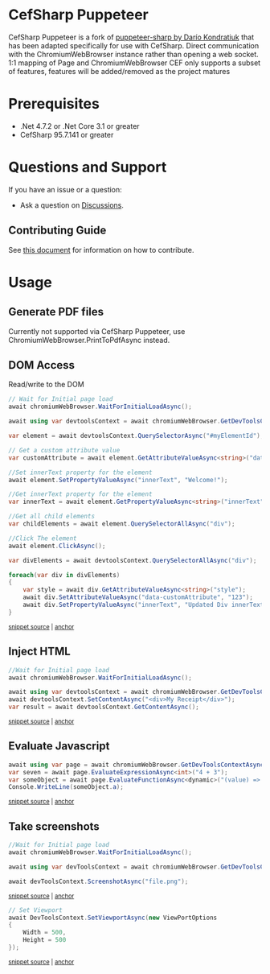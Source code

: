 # CefSharp Puppeteer

CefSharp Puppeteer is a fork of [puppeteer-sharp by Darío Kondratiuk](https://github.com/hardkoded/puppeteer-sharp) that has been adapted specifically for use with CefSharp.
Direct communication with the ChromiumWebBrowser instance rather than opening a web socket.
1:1 mapping of Page and ChromiumWebBrowser
CEF only supports a subset of features, features will be added/removed as the project matures

# Prerequisites

 * .Net 4.7.2 or .Net Core 3.1 or greater
 * CefSharp 95.7.141 or greater

# Questions and Support

If you have an issue or a question:

* Ask a question on [Discussions](https://github.com/cefsharp/Puppeteer/discussions).

## Contributing Guide

See [this document](CONTRIBUTING.md) for information on how to contribute.

# Usage

## Generate PDF files

Currently not supported via CefSharp Puppeteer, use ChromiumWebBrowser.PrintToPdfAsync instead.

## DOM Access

Read/write to the DOM
<!-- snippet: QuerySelector -->
<a id='snippet-queryselector'></a>
```cs
// Wait for Initial page load
await chromiumWebBrowser.WaitForInitialLoadAsync();

await using var devtoolsContext = await chromiumWebBrowser.GetDevToolsContextAsync();

var element = await devtoolsContext.QuerySelectorAsync("#myElementId");

// Get a custom attribute value
var customAttribute = await element.GetAttributeValueAsync<string>("data-customAttribute");

//Set innerText property for the element
await element.SetPropertyValueAsync("innerText", "Welcome!");

//Get innerText property for the element
var innerText = await element.GetPropertyValueAsync<string>("innerText");

//Get all child elements
var childElements = await element.QuerySelectorAllAsync("div");

//Click The element
await element.ClickAsync();

var divElements = await devtoolsContext.QuerySelectorAllAsync("div");

foreach(var div in divElements)
{
    var style = await div.GetAttributeValueAsync<string>("style");
    await div.SetAttributeValueAsync("data-customAttribute", "123");
    await div.SetPropertyValueAsync("innerText", "Updated Div innerText");
}
```
<sup><a href='/lib/PuppeteerSharp.Tests/QuerySelectorTests/PageQuerySelectorTests.cs#L22-L54' title='Snippet source file'>snippet source</a> | <a href='#snippet-queryselector' title='Start of snippet'>anchor</a></sup>
<!-- endSnippet -->

## Inject HTML
<!-- snippet: SetContentAsync -->
<a id='snippet-setcontentasync'></a>
```cs
//Wait for Initial page load
await chromiumWebBrowser.WaitForInitialLoadAsync();

await using var devtoolsContext = await chromiumWebBrowser.GetDevToolsContextAsync();
await devtoolsContext.SetContentAsync("<div>My Receipt</div>");
var result = await devtoolsContext.GetContentAsync();
```
<sup><a href='/lib/PuppeteerSharp.Tests/PageTests/SetContentTests.cs#L25-L33' title='Snippet source file'>snippet source</a> | <a href='#snippet-setcontentasync' title='Start of snippet'>anchor</a></sup>
<!-- endSnippet -->

## Evaluate Javascript

<!-- snippet: Evaluate -->
<a id='snippet-evaluate'></a>
```cs
await using var page = await chromiumWebBrowser.GetDevToolsContextAsync();
var seven = await page.EvaluateExpressionAsync<int>("4 + 3");
var someObject = await page.EvaluateFunctionAsync<dynamic>("(value) => ({a: value})", 5);
Console.WriteLine(someObject.a);
```
<sup><a href='/lib/PuppeteerSharp.Tests/QuerySelectorTests/ElementHandleQuerySelectorEvalTests.cs#L21-L26' title='Snippet source file'>snippet source</a> | <a href='#snippet-evaluate' title='Start of snippet'>anchor</a></sup>
<!-- endSnippet -->

## Take screenshots

<!-- snippet: Screenshot -->
<a id='snippet-screenshot'></a>
```cs
//Wait for Initial page load
await chromiumWebBrowser.WaitForInitialLoadAsync();

await using var devToolsContext = await chromiumWebBrowser.GetDevToolsContextAsync();

await devToolsContext.ScreenshotAsync("file.png");
```
<sup><a href='/lib/PuppeteerSharp.Tests/ScreenshotTests/ElementHandleScreenshotTests.cs#L23-L30' title='Snippet source file'>snippet source</a> | <a href='#snippet-screenshot' title='Start of snippet'>anchor</a></sup>
<!-- endSnippet -->

<!-- snippet: SetViewportAsync -->
<a id='snippet-setviewportasync'></a>
```cs
// Set Viewport
await DevToolsContext.SetViewportAsync(new ViewPortOptions
{
    Width = 500,
    Height = 500
});
```
<sup><a href='/lib/PuppeteerSharp.Tests/ScreenshotTests/ElementHandleScreenshotTests.cs#L37-L44' title='Snippet source file'>snippet source</a> | <a href='#snippet-setviewportasync' title='Start of snippet'>anchor</a></sup>
<!-- endSnippet -->


